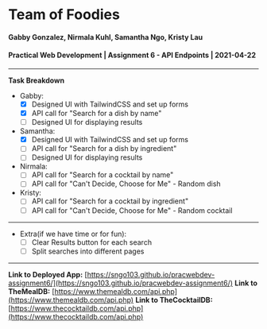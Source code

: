 # Team of Foodies
#### Gabby Gonzalez, Nirmala Kuhl, Samantha Ngo, Kristy Lau
#### Practical Web Development | Assignment 6 - API Endpoints | 2021-04-22
-----
**Task Breakdown**
- Gabby: 
  - [x] Designed UI with TailwindCSS and set up forms
  - [x] API call for "Search for a dish by name"
  - [ ] Designed UI for displaying results
- Samantha: 
  - [x] Designed UI with TailwindCSS and set up forms
  - [ ] API call for "Search for a dish by ingredient"
  - [ ] Designed UI for displaying results
- Nirmala: 
  - [ ] API call for "Search for a cocktail by name"
  - [ ] API call for "Can't Decide, Choose for Me" - Random dish
- Kristy: 
  - [ ] API call for "Search for a cocktail by ingredient"
  - [ ] API call for "Can't Decide, Choose for Me" - Random cocktail
----
- Extra(if we have time or for fun):
  - [ ] Clear Results button for each search
  - [ ] Split searches into different pages
----
**Link to Deployed App:** [https://sngo103.github.io/pracwebdev-assignment6/](https://sngo103.github.io/pracwebdev-assignment6/)
**Link to TheMealDB:** [https://www.themealdb.com/api.php](https://www.themealdb.com/api.php)
**Link to TheCocktailDB:** [https://www.thecocktaildb.com/api.php](https://www.thecocktaildb.com/api.php)
